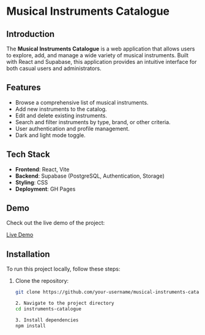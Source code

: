 # Musical Instruments Catalogue

## Introduction
The **Musical Instruments Catalogue** is a web application that allows users to explore, add, and manage a wide variety of musical instruments. Built with React and Supabase, this application provides an intuitive interface for both casual users and administrators.

## Features
- Browse a comprehensive list of musical instruments.
- Add new instruments to the catalog.
- Edit and delete existing instruments.
- Search and filter instruments by type, brand, or other criteria.
- User authentication and profile management.
- Dark and light mode toggle.

## Tech Stack
- **Frontend**: React, Vite
- **Backend**: Supabase (PostgreSQL, Authentication, Storage)
- **Styling**: CSS
- **Deployment**: GH Pages

## Demo
Check out the live demo of the project:

[Live Demo](#)

## Installation
To run this project locally, follow these steps:

1. Clone the repository:
   ```bash
   git clone https://github.com/your-username/musical-instruments-catalogue.git

   2. Navigate to the project directory
   cd instruments-catalogue

   3. Install dependencies
   npm install
  
